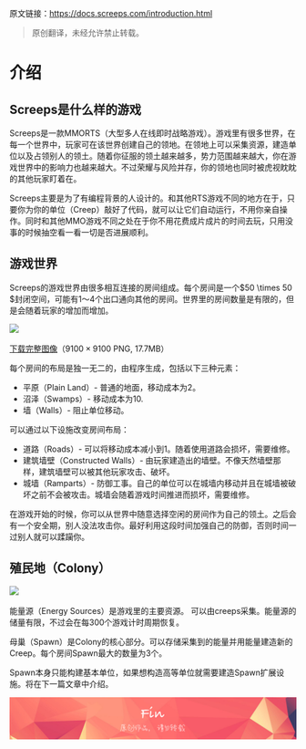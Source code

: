 原文链接：<https://docs.screeps.com/introduction.html>

> 原创翻译，未经允许禁止转载。

# 介绍

## Screeps是什么样的游戏

Screeps是一款MMORTS（大型多人在线即时战略游戏）。游戏里有很多世界，在每一个世界中，玩家可在该世界创建自己的领地。在领地上可以采集资源，建造单位以及占领别人的领土。随着你征服的领土越来越多，势力范围越来越大，你在游戏世界中的影响力也越来越大。不过荣耀与风险并存，你的领地也同时被虎视眈眈的其他玩家盯着在。

Screeps主要是为了有编程背景的人设计的。和其他RTS游戏不同的地方在于，只要你为你的单位（Creep）敲好了代码，就可以让它们自动运行，不用你亲自操作。同时和其他MMO游戏不同之处在于你不用花费成片成片的时间去玩，只用没事的时候抽空看一看一切是否进展顺利。

## 游戏世界

Screeps的游戏世界由很多相互连接的房间组成。每个房间是一个$50 \times 50 $封闭空间，可能有1～4个出口通向其他的房间。世界里的房间数量是有限的，但是会随着玩家的增加而增加。

![](https://docs.screeps.com/img/world-map.png)

[下载完整图像](http://static.screeps.com/map.png)（$9100 \times 9100$ PNG, 17.7MB）

每个房间的布局是独一无二的，由程序生成，包括以下三种元素：

* 平原（Plain Land）- 普通的地面，移动成本为2。
* 沼泽（Swamps）- 移动成本为10.
* 墙（Walls）- 阻止单位移动。

可以通过以下设施改变房间布局：

* 道路（Roads）- 可以将移动成本减小到1。随着使用道路会损坏，需要维修。
* 建筑墙壁（Constructed Walls）- 由玩家建造出的墙壁。不像天然墙壁那样，建筑墙壁可以被其他玩家攻击、破坏。
* 城墙（Ramparts）- 防御工事。自己的单位可以在城墙内移动并且在城墙被破坏之前不会被攻击。城墙会随着游戏时间推进而损坏，需要维修。

在游戏开始的时候，你可以从世界中随意选择空闲的房间作为自己的领土。之后会有一个安全期，别人没法攻击你。最好利用这段时间加强自己的防御，否则时间一过别人就可以蹂躏你。

## 殖民地（Colony）

![](https://docs.screeps.com/img/colony-center.png)

能量源（Energy Sources）是游戏里的主要资源。 可以由creeps采集。能量源的储量有限，不过会在每300个游戏计时周期恢复。

母巢（Spawn）是Colony的核心部分。可以存储采集到的能量并用能量建造新的Creep。每个房间Spawn最大的数量为3个。

Spawn本身只能构建基本单位，如果想构造高等单位就需要建造Spawn扩展设施。将在下一篇文章中介绍。

![](<https://raw.githubusercontent.com/nofacer/pic_bed/master/my_blog/footer.jpg>)


